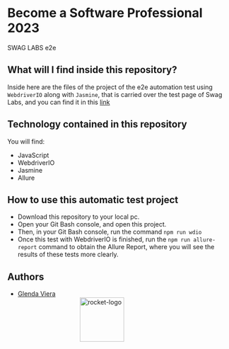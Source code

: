 # Become a Software Professional 2023

SWAG LABS e2e

## What will I find inside this repository?
Inside here are the files of the project of the e2e automation test using `WebdriverIO` along with `Jasmine`, that is carried over the test page of Swag Labs, and you can find it in this [link](https://www.saucedemo.com/)

## Technology contained in this repository

You will find:
- JavaScript
- WebdriverIO
- Jasmine
- Allure

## How to use this automatic test project
- Download this repository to your local pc.
- Open your Git Bash console, and open this project.
- Then, in your Git Bash console, run the command `npm run wdio`
- Once this test with WebdriverIO is finished, run the `npm run allure-report` command to obtain the Allure Report, where you will see the results of these tests more clearly.

## Authors

- [Glenda Viera](https://www.github.com/GleViDe) <img src="https://user-images.githubusercontent.com/127681628/227655984-6ef31a6d-1c37-4b24-bfcc-9dc4da232a72.png" alt="rocket-logo" width="100" style="float:right;  margin:0 50%;">